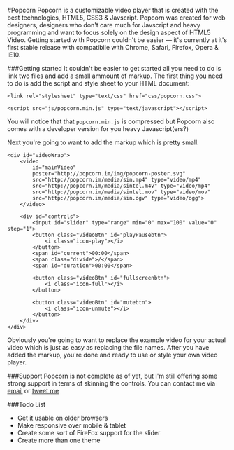 #Popcorn
Popcorn is a customizable video player that is created with the best technologies, HTML5, CSS3 & Javscript. Popcorn was created for web designers, designers who don't care much for Javscript and heavy programming and want to focus solely on the design aspect of HTML5 Video. Getting started with Popcorn couldn't be easier — it's currently at it's first stable release with compatibile with Chrome, Safari, Firefox, Opera & IE10.

###Getting started
It couldn't be easier to get started all you need to do is link two files and add a small ammount of markup. The first thing you need to do is add the script and style sheet to your HTML document:

```
<link rel="stylesheet" type="text/css" href="css/popcorn.css">

<script src="js/popcorn.min.js" type="text/javascript"></script>
```

You will notice that that ```popcorn.min.js``` is compressed but Popcorn also comes with a developer version for you heavy Javascript(ers?)

Next you're going to want to add the markup which is pretty small.

```
<div id="videoWrap">
    <video
        id="mainVideo"
        poster="http://popcorn.im/img/popcorn-poster.svg"
        src="http://popcorn.im/media/sin.mp4" type="video/mp4"
        src="http://popcorn.im/media/sintel.m4v" type="video/mp4"
        src="http://popcorn.im/media/sintel.mov" type="video/mov"
        src="http://popcorn.im/media/sin.ogv" type="video/ogg">
    </video>

    <div id="controls">
        <input id="slider" type="range" min="0" max="100" value="0" step="1">
        <button class="videoBtn" id="playPausebtn">
            <i class="icon-play"></i>
        </button>
        <span id="current">00:00</span>
        <span class="divide">/</span>
        <span id="duration">00:00</span>

        <button class="videoBtn" id="fullscreenbtn">
            <i class="icon-full"></i>
        </button>

        <button class="videoBtn" id="mutebtn">
            <i class="icon-unmute"></i>
        </button>
    </div>
</div>
```

Obviously you're going to want to replace the example video for your actual video which is just as easy as replacing the file names. After you have added the markup, you're done and ready to use or style your own video player.

###Support
Popcorn is not complete as of yet, but I'm still offering some strong support in terms of skinning the controls. You can contact me via [email](mailto:hello.joer@gmail.com) or [tweet me](http://twitter.com/joericho)

###Todo List
- Get it usable on older browsers
- Make responsive over mobile & tablet
- Create some sort of FireFox support for the slider
- Create more than one theme
